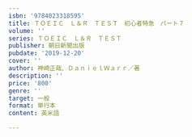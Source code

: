 ```yaml
---
isbn: '9784023318595'
title: ＴＯＥＩＣ　Ｌ＆Ｒ　ＴＥＳＴ　初心者特急　パート７
volume: ''
series: ＴＯＥＩＣ　Ｌ＆Ｒ　ＴＥＳＴ
publisher: 朝日新聞出版
pubdate: '2019-12-20'
cover: ''
author: 神崎正哉、ＤａｎｉｅｌＷａｒｒ／著
description: ''
price: '800'
genre: ''
target: 一般
format: 単行本
content: 英米語

---
```

